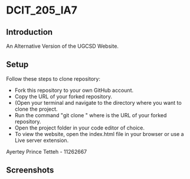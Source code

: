 # DCIT_205_IA7


## Introduction

An Alternative Version of the UGCSD Website. 
## Setup

Follow these steps to clone repository:

* Fork this repository to your own GitHub account.
* Copy the URL of your forked repository.
* (Open your terminal and navigate to the directory where you want to clone the project.
* Run the command "git clone <URL>" where <URL> is the URL of your forked repository.
* Open the project folder in your code editor of choice.
* To view the website, open the index.html file in your browser or use a Live server extension.



Ayertey Prince Tetteh - 11262667
## Screenshots
